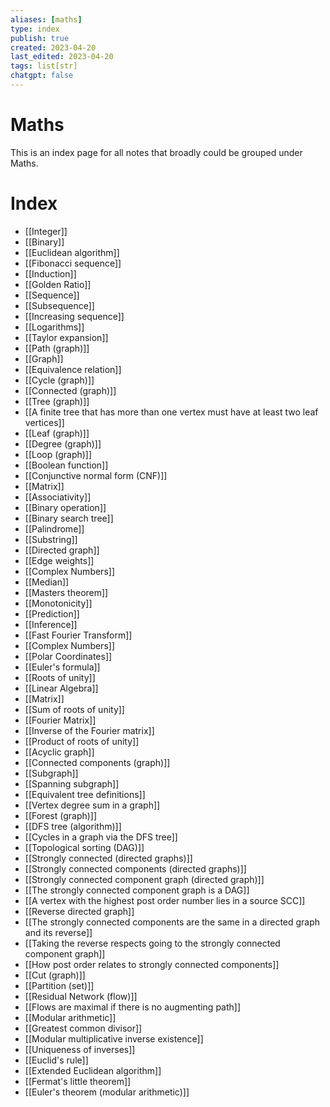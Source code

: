 ```yaml
---
aliases: [maths]
type: index
publish: true
created: 2023-04-20
last_edited: 2023-04-20
tags: list[str]
chatgpt: false
---
```

# Maths
This is an index page for all notes that broadly could be grouped under Maths.
# Index
- [[Integer]]
- [[Binary]]
- [[Euclidean algorithm]]
- [[Fibonacci sequence]]
- [[Induction]]
- [[Golden Ratio]]
- [[Sequence]]
- [[Subsequence]]
- [[Increasing sequence]]
- [[Logarithms]]
- [[Taylor expansion]]
- [[Path (graph)]]
- [[Graph]]
- [[Equivalence relation]]
- [[Cycle (graph)]]
- [[Connected (graph)]]
- [[Tree (graph)]]
- [[A finite tree that has more than one vertex must have at least two leaf vertices]]
- [[Leaf (graph)]]
- [[Degree (graph)]]
- [[Loop (graph)]]
- [[Boolean function]]
- [[Conjunctive normal form (CNF)]]
- [[Matrix]]
- [[Associativity]]
- [[Binary operation]]
- [[Binary search tree]]
- [[Palindrome]]
- [[Substring]]
- [[Directed graph]]
- [[Edge weights]]
- [[Complex Numbers]]
- [[Median]]
- [[Masters theorem]]
- [[Monotonicity]]
- [[Prediction]]
- [[Inference]]
- [[Fast Fourier Transform]]
- [[Complex Numbers]]
- [[Polar Coordinates]]
- [[Euler's formula]]
- [[Roots of unity]]
- [[Linear Algebra]]
- [[Matrix]]
- [[Sum of roots of unity]]
- [[Fourier Matrix]]
- [[Inverse of the Fourier matrix]]
- [[Product of roots of unity]]
- [[Acyclic graph]]
- [[Connected components (graph)]]
- [[Subgraph]]
- [[Spanning subgraph]]
- [[Equivalent tree definitions]]
- [[Vertex degree sum in a graph]]
- [[Forest (graph)]]
- [[DFS tree (algorithm)]]
- [[Cycles in a graph via the DFS tree]]
- [[Topological sorting (DAG)]]
- [[Strongly connected (directed graphs)]]
- [[Strongly connected components (directed graphs)]]
- [[Strongly connected component graph (directed graph)]]
- [[The strongly connected component graph is a DAG]]
- [[A vertex with the highest post order number lies in a source SCC]]
- [[Reverse directed graph]]
- [[The strongly connected components are the same in a directed graph and its reverse]]
- [[Taking the reverse respects going to the strongly connected component graph]]
- [[How post order relates to strongly connected components]]
- [[Cut (graph)]]
- [[Partition (set)]]
- [[Residual Network (flow)]]
- [[Flows are maximal if there is no augmenting path]]
- [[Modular arithmetic]]
- [[Greatest common divisor]]
- [[Modular multiplicative inverse existence]]
- [[Uniqueness of inverses]]
- [[Euclid's rule]]
- [[Extended Euclidean algorithm]]
- [[Fermat's little theorem]]
- [[Euler's theorem (modular arithmetic)]]